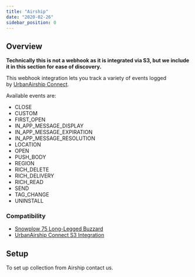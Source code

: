 ```yaml
---
title: "Airship"
date: "2020-02-26"
sidebar_position: 0
---
```


## Overview

**Technically this is not a webhook as it is integrated via S3, but we include it in this section for ease of discovery.**

This webhook integration lets you track a variety of events logged by [UrbanAirship Connect](http://urbanairship.com/).

Available events are:

- CLOSE
- CUSTOM
- FIRST\_OPEN
- IN\_APP\_MESSAGE\_DISPLAY
- IN\_APP\_MESSAGE\_EXPIRATION
- IN\_APP\_MESSAGE\_RESOLUTION
- LOCATION
- OPEN
- PUSH\_BODY
- REGION
- RICH\_DELETE
- RICH\_DELIVERY
- RICH\_READ
- SEND
- TAG\_CHANGE
- UNINSTALL

### Compatibility

- [Snowplow 75 Long-Legged Buzzard](https://github.com/snowplow/snowplow/releases/tag/r75-long-legged-buzzard)
- [UrbanAirship Connect S3 Integration](https://docs.urbanairship.com/connect/index.html)

## Setup

To set up collection from Airship contact us.
